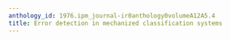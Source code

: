```yaml
---
anthology_id: 1976.ipm_journal-ir0anthology0volumeA12A5.4
title: Error detection in mechanized classification systems
---
```

